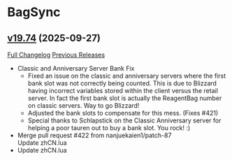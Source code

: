 # BagSync

## [v19.74](https://github.com/Xruptor/BagSync/tree/v19.74) (2025-09-27)
[Full Changelog](https://github.com/Xruptor/BagSync/compare/v19.73...v19.74) [Previous Releases](https://github.com/Xruptor/BagSync/releases)

- Classic and Anniversary Server Bank Fix  
    * Fixed an issue on the classic and anniversary servers where the first bank slot was not correctly being counted.  This is due to Blizzard having incorrect variables stored within the client versus the retail server.  In fact the first bank slot is actually the ReagentBag number on classic servers.  Way to go Blizzard!  
    * Adjusted the bank slots to compensate for this mess.  (Fixes #421)  
    *  Special thanks to Schlapstick on the Classic Anniversary server for helping a poor tauren out to buy a bank slot.  You rock! :)  
- Merge pull request #422 from nanjuekaien1/patch-87  
    Update zhCN.lua  
- Update zhCN.lua  